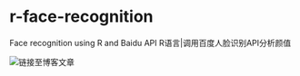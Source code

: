 # r-face-recognition
Face recognition using R and Baidu API R语言|调用百度人脸识别API分析颜值

![链接至博客文章](https://blog.jeffhuang.xyz/index.php/archives/86/)
